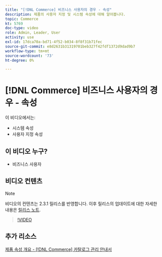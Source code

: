 ```yaml
---
title: "[!DNL Commerce] 비즈니스 사용자의 경우 - 속성"
description: 제품의 사용자 지정 및 시스템 속성에 대해 알아봅니다.
topic: Commerce
kt: 5769
doc-type: video
role: Admin, Leader, User
activity: use
exl-id: 17dca70a-bd71-4f52-b034-8f8f31b71fec
source-git-commit: e8d2631b31319701beb327f42fdf1372d9dad9b7
workflow-type: tm+mt
source-wordcount: '73'
ht-degree: 0%

---
```


# [!DNL Commerce] 비즈니스 사용자의 경우 - 속성

이 비디오에서는:

- 시스템 속성
- 사용자 지정 속성

## 이 비디오 누구?

- 비즈니스 사용자

## 비디오 컨텐츠

>[!NOTE]
>
>비디오의 컨텐츠는 2.3.1 릴리스를 반영합니다. 이후 릴리스의 업데이트에 대한 자세한 내용은 [릴리스 노트](https://experienceleague.adobe.com/docs/commerce-operations/release/notes/overview.html).

>[!VIDEO](https://video.tv.adobe.com/v/35954?quality=12&learn=on)

## 추가 리소스

[제품 속성 개요 - [!DNL Commerce] 카탈로그 관리 안내서](https://experienceleague.adobe.com/docs/commerce-admin/catalog/product-attributes/product-attributes.html)
